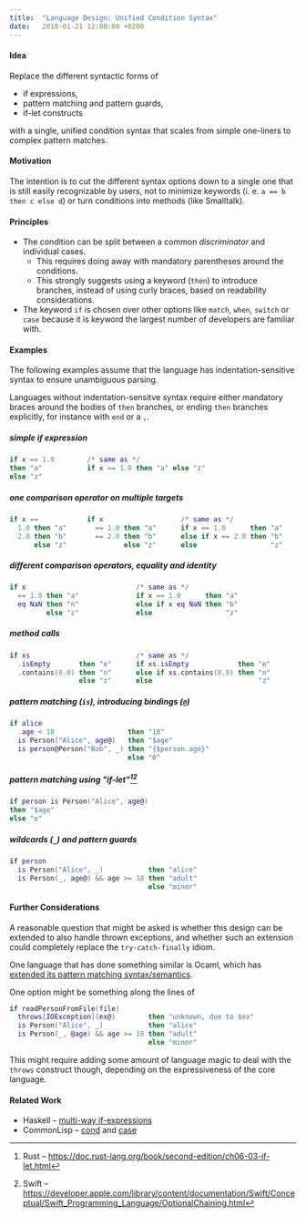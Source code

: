 ```yaml
---
title:  "Language Design: Unified Condition Syntax"
date:   2018-01-21 12:00:00 +0200
---
```


#### Idea

Replace the different syntactic forms of

- if expressions,
- pattern matching and pattern guards,
- if-let constructs

with a single, unified condition syntax that scales from simple one-liners to complex pattern matches.

#### Motivation

The intention is to cut the different syntax options down to a single one that is still easily recognizable by users,
not to minimize keywords (i. e. `a == b then c else d`) or turn conditions into methods (like Smalltalk).

#### Principles

- The condition can be split between a common _discriminator_ and individual cases.
  - This requires doing away with mandatory parentheses around the conditions.
  - This strongly suggests using a keyword (`then`) to introduce branches, instead of using curly braces,
    based on readability considerations.
- The keyword `if` is chosen over other options like `match`, `when`, `switch` or `case`
  because it is keyword the largest number of developers are familiar with.

#### Examples

The following examples assume that the language has indentation-sensitive syntax to ensure unambiguous parsing.

Languages without indentation-sensitve syntax require either mandatory braces around the bodies of `then` branches, or ending `then` branches explicitly, for instance with `end` or a `,`.

##### simple if expression
```lua
if x == 1.0        /* same as */
then "a"           if x == 1.0 then "a" else "z"
else "z"
```

##### one comparison operator on multiple targets
```lua
if x ==            if x                   /* same as */
  1.0 then "a"       == 1.0 then "a"      if x == 1.0      then "a"
  2.0 then "b"       == 2.0 then "b"      else if x == 2.0 then "b"
      else "z"              else "z"      else                  "z"
```

##### different comparison operators, equality and identity
```lua
if x                           /* same as */
  == 1.0 then "a"              if x == 1.0      then "a"
  eq NaN then "n"              else if x eq NaN then "b"
         else "z"              else                  "z"
```

##### method calls
```lua
if xs                          /* same as */
  .isEmpty       then "e"      if xs.isEmpty            then "e"
  .contains(0.0) then "n"      else if xs.contains(0.0) then "n"      
                 else "z"      else                          "z"
```

##### pattern matching (`is`), introducing bindings (`@`)
```lua
if alice
  .age < 18                  then "18"
  is Person("Alice", age@)   then "$age"
  is person@Person("Bob", _) then "{$person.age}"
                             else "0"
```

##### pattern matching using "if-let"[^rust][^swift]
```lua
if person is Person("Alice", age@)
then "$age"
else "o"
```

##### wildcards (`_`) and pattern guards
```lua
if person
  is Person("Alice", _)           then "alice"
  is Person(_, age@) && age >= 18 then "adult"
                                  else "minor"
```

#### Further Considerations

A reasonable question that might be asked is whether this design can be extended to also handle thrown exceptions,
and whether such an extension could completely replace the `try-catch-finally` idiom.

One language that has done something similar is Ocaml, which has
[extended its pattern matching syntax/semantics](https://blog.janestreet.com/pattern-matching-and-exception-handling-unite/).

One option might be something along the lines of

```lua
if readPersonFromFile(file)
  throws[IOException](ex@)        then "unknown, due to $ex"
  is Person("Alice", _)           then "alice"
  is Person(_, @age) && age >= 18 then "adult"
                                  else "minor"
```

This might require adding some amount of language magic to deal with the `throws` construct though, depending on the expressiveness of the core language.

#### Related Work

- Haskell – [multi-way if-expressions](https://downloads.haskell.org/~ghc/latest/docs/html/users_guide/glasgow_exts.html#extension-MultiWayIf)
- CommonLisp – [cond](http://www.lispworks.com/documentation/HyperSpec/Body/m_cond.htm)
  and [case](http://www.lispworks.com/documentation/HyperSpec/Body/m_case_.htm#case)

[^rust]: Rust – https://doc.rust-lang.org/book/second-edition/ch06-03-if-let.html
[^swift]: Swift – https://developer.apple.com/library/content/documentation/Swift/Conceptual/Swift_Programming_Language/OptionalChaining.html